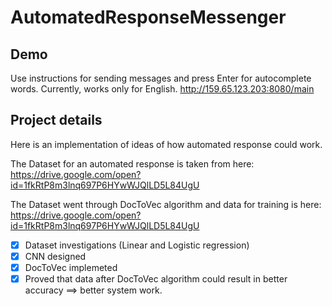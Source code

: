# AutomatedResponseMessenger
## Demo
Use instructions for sending messages and press Enter for autocomplete words. Currently, works only for English.
http://159.65.123.203:8080/main

## Project details
Here is an implementation of ideas of how automated response could work.

The Dataset for an automated response is taken from here:<br/>
https://drive.google.com/open?id=1fkRtP8m3lnq697P6HYwWJQlLD5L84UgU

The Dataset went through DocToVec algorithm and data for training is here:<br/>
https://drive.google.com/open?id=1fkRtP8m3lnq697P6HYwWJQlLD5L84UgU

- [x] Dataset investigations (Linear and Logistic regression)
- [x] CNN designed
- [x] DocToVec implemeted
- [x] Proved that  data after DocToVec algorithm could result in better accuracy ==> better system work.
